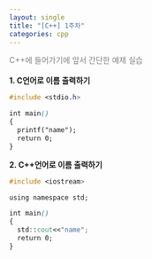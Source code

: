 ```yaml
---
layout: single
title: "[C++] 1주차"
categories: cpp
---
```

<font color="gray">C++에 들어가기에 앞서 간단한 예제 실습<br><br></font>
**1. C언어로 이름 출력하기**
```css
#include <stdio.h>

int main()
{
  printf("name");
  return 0;
}
```

**2. C++언어로 이름 출력하기**
```css
#include <iostream>

using namespace std;

int main()
{
  std::cout<<"name";
  return 0;
}
```
